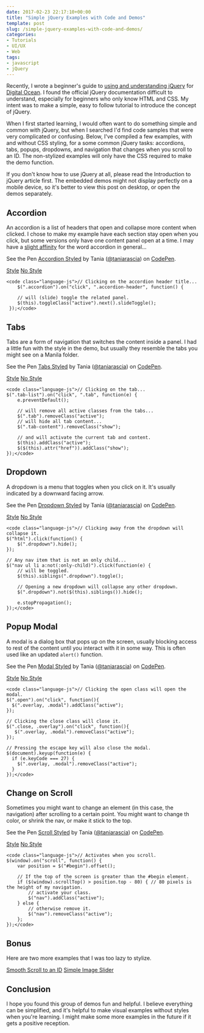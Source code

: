 ```yaml
---
date: 2017-02-23 22:17:10+00:00
title: "Simple jQuery Examples with Code and Demos"
template: post
slug: /simple-jquery-examples-with-code-and-demos/
categories:
- Tutorials
- UI/UX
- Web
tags:
- javascript
- jQuery
---
```



Recently, I wrote a beginner's guide to [using and understanding jQuery](https://www.digitalocean.com/community/tutorials/an-introduction-to-jquery) for [Digital Ocean](https://www.digitalocean.com/). I found the official jQuery documentation difficult to understand, especially for beginners who only know HTML and CSS. My intent was to make a simple, easy to follow tutorial to introduce the concept of jQuery.

When I first started learning, I would often want to do something simple and common with jQuery, but when I searched I'd find code samples that were very complicated or confusing. Below, I've compiled a few examples, with and without CSS styling, for a some common jQuery tasks: accordions, tabs, popups, dropdowns, and navigation that changes when you scroll to an ID. The non-stylized examples will only have the CSS required to make the demo function.

If you don't know how to use jQuery at all, please read the Introduction to jQuery article first. The embedded demos might not display perfectly on a mobile device, so it's better to view this post on desktop, or open the demos separately.



## Accordion



An accordion is a list of headers that open and collapse more content when clicked. I chose to make my example have each section stay open when you click, but some versions only have one content panel open at a time. I may have a [slight affinity](https://www.taniarascia.com/music/) for the word accordion in general...



See the Pen [Accordion Styled](http://codepen.io/taniarascia/pen/BpwOKZ/) by Tania ([@taniarascia](http://codepen.io/taniarascia)) on [CodePen](http://codepen.io).




[Style](http://codepen.io/taniarascia/pen/BpwOKZ/) [No Style](http://codepen.io/taniarascia/pen/qRPxwo)


    
    <code class="language-js">// Clicking on the accordion header title...
    	$(".accordion").on("click", ".accordion-header", function() {
    	
    	// will (slide) toggle the related panel.
     	$(this).toggleClass("active").next().slideToggle();
     });</code>





## Tabs



Tabs are a form of navigation that switches the content inside a panel. I had a little fun with the style in the demo, but usually they resemble the tabs you might see on a Manila folder.



See the Pen [Tabs Styled](http://codepen.io/taniarascia/pen/EZwdNg/) by Tania ([@taniarascia](http://codepen.io/taniarascia)) on [CodePen](http://codepen.io).




[Style](http://codepen.io/taniarascia/pen/EZwdNg/) [No Style](http://codepen.io/taniarascia/pen/dNVKbW)


    
    <code class="language-js">// Clicking on the tab...
    $(".tab-list").on("click", ".tab", function(e) {
    	e.preventDefault();
    	
    	// will remove all active classes from the tabs...
    	$(".tab").removeClass("active");
    	// will hide all tab content...
    	$(".tab-content").removeClass("show");
    	
    	// and will activate the current tab and content.
    	$(this).addClass("active");
    	$($(this).attr("href")).addClass("show");
    });</code>





## Dropdown



A dropdown is a menu that toggles when you click on it. It's usually indicated by a downward facing arrow.



See the Pen [Dropdown Styled](http://codepen.io/taniarascia/pen/VPraQy/) by Tania ([@taniarascia](http://codepen.io/taniarascia)) on [CodePen](http://codepen.io).




[Style](http://codepen.io/taniarascia/pen/VPraQy/) [No Style](http://codepen.io/taniarascia/pen/JEOGQG)


    
    <code class="language-js">// Clicking away from the dropdown will collapse it.
    $("html").click(function() {
    	$(".dropdown").hide();
    });
    
    // Any nav item that is not an only child...
    $("nav ul li a:not(:only-child)").click(function(e) {
    	// will be toggled.
    	$(this).siblings(".dropdown").toggle();
    
    	// Opening a new dropdown will collapse any other dropdown.
    	$(".dropdown").not($(this).siblings()).hide();
    	
    	e.stopPropagation(); 
    });</code>





## Popup Modal



A modal is a dialog box that pops up on the screen, usually blocking access to rest of the content until you interact with it in some way. This is often used like an updated `alert()` function.



See the Pen [Modal Styled](http://codepen.io/taniarascia/pen/qRVRjy/) by Tania ([@taniarascia](http://codepen.io/taniarascia)) on [CodePen](http://codepen.io).




[Style](http://codepen.io/taniarascia/pen/qRVRjy/) [No Style](http://codepen.io/taniarascia/pen/ZeEvBM)


    
    <code class="language-js">// Clicking the open class will open the modal.
    $(".open").on("click", function(){
      $(".overlay, .modal").addClass("active");
    });
    
    // Clicking the close class will close it.
    $(".close, .overlay").on("click", function(){
       $(".overlay, .modal").removeClass("active");
    });
    
    // Pressing the escape key will also close the modal.
    $(document).keyup(function(e) {
      if (e.keyCode === 27) {
        $(".overlay, .modal").removeClass("active");
      }
    });</code>





## Change on Scroll



Sometimes you might want to change an element (in this case, the navigation) after scrolling to a certain point. You might want to change th color, or shrink the nav, or make it stick to the top.



See the Pen [Scroll Styled](http://codepen.io/taniarascia/pen/jyGepE/) by Tania ([@taniarascia](http://codepen.io/taniarascia)) on [CodePen](http://codepen.io).




[Style](http://codepen.io/taniarascia/pen/jyGepE/) [No Style](http://codepen.io/taniarascia/pen/LxzBqo)


    
    <code class="language-js">// Activates when you scroll.
    $(window).on("scroll", function() {
    	var position = $("#begin").offset();
    
    	// If the top of the screen is greater than the #begin element.
    	if ($(window).scrollTop() > position.top - 80) { // 80 pixels is the height of my navigation.
    		// activate your class.
    		$("nav").addClass("active");
    	} else {
    		// otherwise remove it.
    		$("nav").removeClass("active");
    	};
    });</code>






## Bonus



Here are two more examples that I was too lazy to stylize.

[Smooth Scroll to an ID](http://codepen.io/taniarascia/pen/MJEXZj) [Simple Image Slider](https://codepen.io/taniarascia/pen/eKzXwr)



## Conclusion



I hope you found this group of demos fun and helpful. I believe everything can be simplified, and it's helpful to make visual examples without styles when you're learning. I might make some more examples in the future if it gets a positive reception. 		
